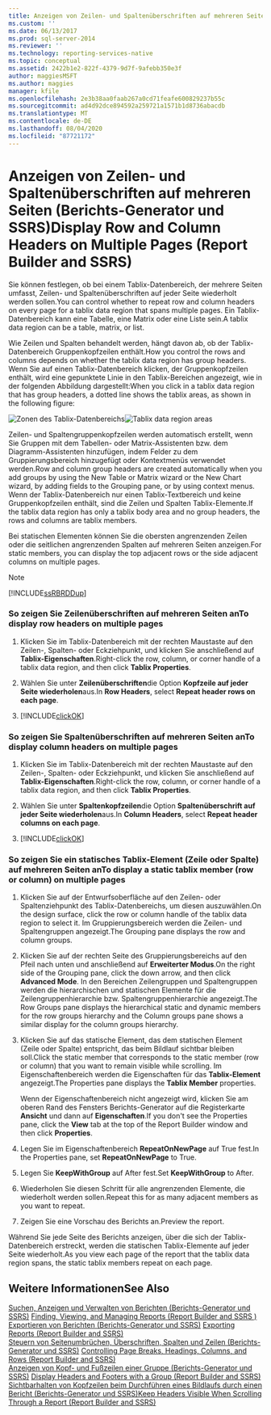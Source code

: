 ```yaml
---
title: Anzeigen von Zeilen- und Spaltenüberschriften auf mehreren Seiten (Berichts-Generator und SSRS) | Microsoft-Dokumentation
ms.custom: ''
ms.date: 06/13/2017
ms.prod: sql-server-2014
ms.reviewer: ''
ms.technology: reporting-services-native
ms.topic: conceptual
ms.assetid: 2422b1e2-822f-4379-9d7f-9afebb350e3f
author: maggiesMSFT
ms.author: maggies
manager: kfile
ms.openlocfilehash: 2e3b38aa0faab267a0cd71feafe600829237b55c
ms.sourcegitcommit: ad4d92dce894592a259721a1571b1d8736abacdb
ms.translationtype: MT
ms.contentlocale: de-DE
ms.lasthandoff: 08/04/2020
ms.locfileid: "87721172"
---
```

# <a name="display-row-and-column-headers-on-multiple-pages-report-builder-and-ssrs"></a><span data-ttu-id="b8732-102">Anzeigen von Zeilen- und Spaltenüberschriften auf mehreren Seiten (Berichts-Generator und SSRS)</span><span class="sxs-lookup"><span data-stu-id="b8732-102">Display Row and Column Headers on Multiple Pages (Report Builder and SSRS)</span></span>
  <span data-ttu-id="b8732-103">Sie können festlegen, ob bei einem Tablix-Datenbereich, der mehrere Seiten umfasst, Zeilen- und Spaltenüberschriften auf jeder Seite wiederholt werden sollen.</span><span class="sxs-lookup"><span data-stu-id="b8732-103">You can control whether to repeat row and column headers on every page for a tablix data region that spans multiple pages.</span></span> <span data-ttu-id="b8732-104">Ein Tablix-Datenbereich kann eine Tabelle, eine Matrix oder eine Liste sein.</span><span class="sxs-lookup"><span data-stu-id="b8732-104">A tablix data region can be a table, matrix, or list.</span></span>  
  
 <span data-ttu-id="b8732-105">Wie Zeilen und Spalten behandelt werden, hängt davon ab, ob der Tablix-Datenbereich Gruppenkopfzeilen enthält.</span><span class="sxs-lookup"><span data-stu-id="b8732-105">How you control the rows and columns depends on whether the tablix data region has group headers.</span></span> <span data-ttu-id="b8732-106">Wenn Sie auf einen Tablix-Datenbereich klicken, der Gruppenkopfzeilen enthält, wird eine gepunktete Linie in den Tablix-Bereichen angezeigt, wie in der folgenden Abbildung dargestellt:</span><span class="sxs-lookup"><span data-stu-id="b8732-106">When you click in a tablix data region that has group headers, a dotted line shows the tablix areas, as shown in the following figure:</span></span>  
  
 <span data-ttu-id="b8732-107">![Zonen des Tablix-Datenbereichs](../media/rs-tablixareas.gif "Zonen des Tablix-Datenbereichs")</span><span class="sxs-lookup"><span data-stu-id="b8732-107">![Tablix data region areas](../media/rs-tablixareas.gif "Tablix data region areas")</span></span>  
  
 <span data-ttu-id="b8732-108">Zeilen- und Spaltengruppenkopfzeilen werden automatisch erstellt, wenn Sie Gruppen mit dem Tabellen- oder Matrix-Assistenten bzw. dem Diagramm-Assistenten hinzufügen, indem Felder zu dem Gruppierungsbereich hinzugefügt oder Kontextmenüs verwendet werden.</span><span class="sxs-lookup"><span data-stu-id="b8732-108">Row and column group headers are created automatically when you add groups by using the New Table or Matrix wizard or the New Chart wizard, by adding fields to the Grouping pane, or by using context menus.</span></span> <span data-ttu-id="b8732-109">Wenn der Tablix-Datenbereich nur einen Tablix-Textbereich und keine Gruppenkopfzeilen enthält, sind die Zeilen und Spalten Tablix-Elemente.</span><span class="sxs-lookup"><span data-stu-id="b8732-109">If the tablix data region has only a tablix body area and no group headers, the rows and columns are tablix members.</span></span>  
  
 <span data-ttu-id="b8732-110">Bei statischen Elementen können Sie die obersten angrenzenden Zeilen oder die seitlichen angrenzenden Spalten auf mehreren Seiten anzeigen.</span><span class="sxs-lookup"><span data-stu-id="b8732-110">For static members, you can display the top adjacent rows or the side adjacent columns on multiple pages.</span></span>  
  
> [!NOTE]  
>  [!INCLUDE[ssRBRDDup](../../includes/ssrbrddup-md.md)]  
  
### <a name="to-display-row-headers-on-multiple-pages"></a><span data-ttu-id="b8732-111">So zeigen Sie Zeilenüberschriften auf mehreren Seiten an</span><span class="sxs-lookup"><span data-stu-id="b8732-111">To display row headers on multiple pages</span></span>  
  
1.  <span data-ttu-id="b8732-112">Klicken Sie im Tablix-Datenbereich mit der rechten Maustaste auf den Zeilen-, Spalten- oder Eckziehpunkt, und klicken Sie anschließend auf **Tablix-Eigenschaften**.</span><span class="sxs-lookup"><span data-stu-id="b8732-112">Right-click the row, column, or corner handle of a tablix data region, and then click **Tablix Properties**.</span></span>  
  
2.  <span data-ttu-id="b8732-113">Wählen Sie unter **Zeilenüberschriften**die Option **Kopfzeile auf jeder Seite wiederholen**aus.</span><span class="sxs-lookup"><span data-stu-id="b8732-113">In **Row Headers**, select **Repeat header rows on each page**.</span></span>  
  
3.  [!INCLUDE[clickOK](../../../includes/clickok-md.md)]  
  
### <a name="to-display-column-headers-on-multiple-pages"></a><span data-ttu-id="b8732-114">So zeigen Sie Spaltenüberschriften auf mehreren Seiten an</span><span class="sxs-lookup"><span data-stu-id="b8732-114">To display column headers on multiple pages</span></span>  
  
1.  <span data-ttu-id="b8732-115">Klicken Sie im Tablix-Datenbereich mit der rechten Maustaste auf den Zeilen-, Spalten- oder Eckziehpunkt, und klicken Sie anschließend auf **Tablix-Eigenschaften**.</span><span class="sxs-lookup"><span data-stu-id="b8732-115">Right-click the row, column, or corner handle of a tablix data region, and then click **Tablix Properties**.</span></span>  
  
2.  <span data-ttu-id="b8732-116">Wählen Sie unter **Spaltenkopfzeilen**die Option **Spaltenüberschrift auf jeder Seite wiederholen**aus.</span><span class="sxs-lookup"><span data-stu-id="b8732-116">In **Column Headers**, select **Repeat header columns on each page**.</span></span>  
  
3.  [!INCLUDE[clickOK](../../../includes/clickok-md.md)]  
  
### <a name="to-display-a-static-tablix-member-row-or-column-on-multiple-pages"></a><span data-ttu-id="b8732-117">So zeigen Sie ein statisches Tablix-Element (Zeile oder Spalte) auf mehreren Seiten an</span><span class="sxs-lookup"><span data-stu-id="b8732-117">To display a static tablix member (row or column) on multiple pages</span></span>  
  
1.  <span data-ttu-id="b8732-118">Klicken Sie auf der Entwurfsoberfläche auf den Zeilen- oder Spaltenziehpunkt des Tablix-Datenbereichs, um diesen auszuwählen.</span><span class="sxs-lookup"><span data-stu-id="b8732-118">On the design surface, click the row or column handle of the tablix data region to select it.</span></span> <span data-ttu-id="b8732-119">Im Gruppierungsbereich werden die Zeilen- und Spaltengruppen angezeigt.</span><span class="sxs-lookup"><span data-stu-id="b8732-119">The Grouping pane displays the row and column groups.</span></span>  
  
2.  <span data-ttu-id="b8732-120">Klicken Sie auf der rechten Seite des Gruppierungsbereichs auf den Pfeil nach unten und anschließend auf **Erweiterter Modus**.</span><span class="sxs-lookup"><span data-stu-id="b8732-120">On the right side of the Grouping pane, click the down arrow, and then click **Advanced Mode**.</span></span> <span data-ttu-id="b8732-121">In den Bereichen Zeilengruppen und Spaltengruppen werden die hierarchischen und statischen Elemente für die Zeilengruppenhierarchie bzw. Spaltengruppenhierarchie angezeigt.</span><span class="sxs-lookup"><span data-stu-id="b8732-121">The Row Groups pane displays the hierarchical static and dynamic members for the row groups hierarchy and the Column groups pane shows a similar display for the column groups hierarchy.</span></span>  
  
3.  <span data-ttu-id="b8732-122">Klicken Sie auf das statische Element, das dem statischen Element (Zeile oder Spalte) entspricht, das beim Bildlauf sichtbar bleiben soll.</span><span class="sxs-lookup"><span data-stu-id="b8732-122">Click the static member that corresponds to the static member (row or column) that you want to remain visible while scrolling.</span></span> <span data-ttu-id="b8732-123">Im Eigenschaftenbereich werden die Eigenschaften für das **Tablix-Element** angezeigt.</span><span class="sxs-lookup"><span data-stu-id="b8732-123">The Properties pane displays the **Tablix Member** properties.</span></span>  
  
     <span data-ttu-id="b8732-124">Wenn der Eigenschaftenbereich nicht angezeigt wird, klicken Sie am oberen Rand des Fensters Berichts-Generator auf die Registerkarte **Ansicht** und dann auf **Eigenschaften**.</span><span class="sxs-lookup"><span data-stu-id="b8732-124">If you don't see the Properties pane, click the **View** tab at the top of the Report Builder window and then click **Properties**.</span></span>  
  
4.  <span data-ttu-id="b8732-125">Legen Sie im Eigenschaftenbereich **RepeatOnNewPage** auf True fest.</span><span class="sxs-lookup"><span data-stu-id="b8732-125">In the Properties pane, set **RepeatOnNewPage** to True.</span></span>  
  
5.  <span data-ttu-id="b8732-126">Legen Sie **KeepWithGroup** auf After fest.</span><span class="sxs-lookup"><span data-stu-id="b8732-126">Set **KeepWithGroup** to After.</span></span>  
  
6.  <span data-ttu-id="b8732-127">Wiederholen Sie diesen Schritt für alle angrenzenden Elemente, die wiederholt werden sollen.</span><span class="sxs-lookup"><span data-stu-id="b8732-127">Repeat this for as many adjacent members as you want to repeat.</span></span>  
  
7.  <span data-ttu-id="b8732-128">Zeigen Sie eine Vorschau des Berichts an.</span><span class="sxs-lookup"><span data-stu-id="b8732-128">Preview the report.</span></span>  
  
 <span data-ttu-id="b8732-129">Während Sie jede Seite des Berichts anzeigen, über die sich der Tablix-Datenbereich erstreckt, werden die statischen Tablix-Elemente auf jeder Seite wiederholt.</span><span class="sxs-lookup"><span data-stu-id="b8732-129">As you view each page of the report that the tablix data region spans, the static tablix members repeat on each page.</span></span>  
  
## <a name="see-also"></a><span data-ttu-id="b8732-130">Weitere Informationen</span><span class="sxs-lookup"><span data-stu-id="b8732-130">See Also</span></span>  
 <span data-ttu-id="b8732-131">[Suchen, Anzeigen und Verwalten von Berichten (Berichts-Generator und SSRS)](../report-builder/finding-viewing-and-managing-reports-report-builder-and-ssrs.md) </span><span class="sxs-lookup"><span data-stu-id="b8732-131">[Finding, Viewing, and Managing Reports &#40;Report Builder and SSRS &#41;](../report-builder/finding-viewing-and-managing-reports-report-builder-and-ssrs.md) </span></span>  
 <span data-ttu-id="b8732-132">[Exportieren von Berichten &#40;Berichts-Generator und SSRS&#41;](../report-builder/export-reports-report-builder-and-ssrs.md) </span><span class="sxs-lookup"><span data-stu-id="b8732-132">[Exporting Reports &#40;Report Builder and SSRS&#41;](../report-builder/export-reports-report-builder-and-ssrs.md) </span></span>  
 <span data-ttu-id="b8732-133">[Steuern von Seitenumbrüchen, Überschriften, Spalten und Zeilen &#40;Berichts-Generator und SSRS&#41;](controlling-page-breaks-headings-columns-and-rows-report-builder-and-ssrs.md) </span><span class="sxs-lookup"><span data-stu-id="b8732-133">[Controlling Page Breaks, Headings, Columns, and Rows &#40;Report Builder and SSRS&#41;](controlling-page-breaks-headings-columns-and-rows-report-builder-and-ssrs.md) </span></span>  
 <span data-ttu-id="b8732-134">[Anzeigen von Kopf- und Fußzeilen einer Gruppe (Berichts-Generator und SSRS)](display-headers-and-footers-with-a-group-report-builder-and-ssrs.md) </span><span class="sxs-lookup"><span data-stu-id="b8732-134">[Display Headers and Footers with a Group &#40;Report Builder and SSRS&#41;](display-headers-and-footers-with-a-group-report-builder-and-ssrs.md) </span></span>  
 [<span data-ttu-id="b8732-135">Sichtbarhalten von Kopfzeilen beim Durchführen eines Bildlaufs durch einen Bericht &#40;Berichts-Generator und SSRS&#41;</span><span class="sxs-lookup"><span data-stu-id="b8732-135">Keep Headers Visible When Scrolling Through a Report &#40;Report Builder and SSRS&#41;</span></span>](keep-headers-visible-when-scrolling-through-a-report-report-builder-and-ssrs.md)  
  
  
